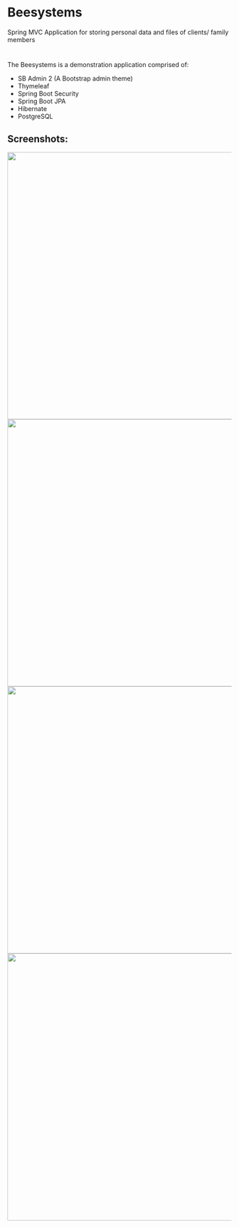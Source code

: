 # Beesystems
Spring MVC Application for storing personal data and files of clients/ family members
#
The Beesystems is a demonstration application comprised of:
<ul>
  <li>SB Admin 2 (A Bootstrap admin theme)</li>
  <li>Thymeleaf</li>
  <li>Spring Boot Security</li>
  <li>Spring Boot JPA</li>
  <li>Hibernate</li>
  <li>PostgreSQL</li>

</ul>


## Screenshots:

<img src="https://user-images.githubusercontent.com/18056802/35100327-2394576a-fc64-11e7-9175-b6e16e610176.jpg" data-canonical-src="https://user-images.githubusercontent.com/18056802/35100327-2394576a-fc64-11e7-9175-b6e16e610176.jpg" width="600"  />

<img src="https://user-images.githubusercontent.com/18056802/35100335-2739a0aa-fc64-11e7-9b48-407c2ca0dd26.jpg" data-canonical-src="https://user-images.githubusercontent.com/18056802/35100335-2739a0aa-fc64-11e7-9b48-407c2ca0dd26.jpg" width="600"  />

<img src="https://user-images.githubusercontent.com/18056802/35100339-2a4e35b2-fc64-11e7-914d-982a750387a6.jpg" data-canonical-src="https://user-images.githubusercontent.com/18056802/35100339-2a4e35b2-fc64-11e7-914d-982a750387a6.jpg" width="600"  />

<img src="https://user-images.githubusercontent.com/18056802/35100343-2dfa205e-fc64-11e7-8f86-c08d2611ade7.jpg" data-canonical-src="https://user-images.githubusercontent.com/18056802/35100343-2dfa205e-fc64-11e7-8f86-c08d2611ade7.jpg" width="600"  />
